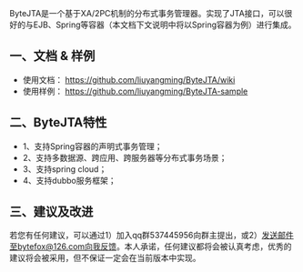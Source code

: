 ﻿ByteJTA是一个基于XA/2PC机制的分布式事务管理器。实现了JTA接口，可以很好的与EJB、Spring等容器（本文档下文说明中将以Spring容器为例）进行集成。

## 一、文档 & 样例
* 使用文档： https://github.com/liuyangming/ByteJTA/wiki
* 使用样例： https://github.com/liuyangming/ByteJTA-sample

## 二、ByteJTA特性
* 1、支持Spring容器的声明式事务管理；
* 2、支持多数据源、跨应用、跨服务器等分布式事务场景；
* 3、支持spring cloud；
* 4、支持dubbo服务框架；

## 三、建议及改进
若您有任何建议，可以通过1）加入qq群537445956向群主提出，或2）发送邮件至bytefox@126.com向我反馈。本人承诺，任何建议都将会被认真考虑，优秀的建议将会被采用，但不保证一定会在当前版本中实现。
